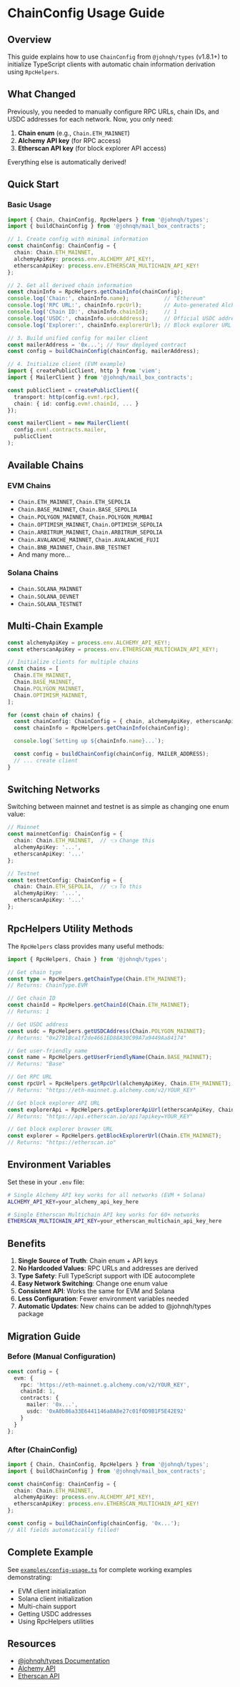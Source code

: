 # ChainConfig Usage Guide

## Overview

This guide explains how to use `ChainConfig` from `@johnqh/types` (v1.8.1+) to initialize TypeScript clients with automatic chain information derivation using `RpcHelpers`.

## What Changed

Previously, you needed to manually configure RPC URLs, chain IDs, and USDC addresses for each network. Now, you only need:

1. **Chain enum** (e.g., `Chain.ETH_MAINNET`)
2. **Alchemy API key** (for RPC access)
3. **Etherscan API key** (for block explorer API access)

Everything else is automatically derived!

## Quick Start

### Basic Usage

```typescript
import { Chain, ChainConfig, RpcHelpers } from '@johnqh/types';
import { buildChainConfig } from '@johnqh/mail_box_contracts';

// 1. Create config with minimal information
const chainConfig: ChainConfig = {
  chain: Chain.ETH_MAINNET,
  alchemyApiKey: process.env.ALCHEMY_API_KEY!,
  etherscanApiKey: process.env.ETHERSCAN_MULTICHAIN_API_KEY!
};

// 2. Get all derived chain information
const chainInfo = RpcHelpers.getChainInfo(chainConfig);
console.log('Chain:', chainInfo.name);           // "Ethereum"
console.log('RPC URL:', chainInfo.rpcUrl);       // Auto-generated Alchemy URL
console.log('Chain ID:', chainInfo.chainId);     // 1
console.log('USDC:', chainInfo.usdcAddress);     // Official USDC address
console.log('Explorer:', chainInfo.explorerUrl); // Block explorer URL

// 3. Build unified config for mailer client
const mailerAddress = '0x...'; // Your deployed contract
const config = buildChainConfig(chainConfig, mailerAddress);

// 4. Initialize client (EVM example)
import { createPublicClient, http } from 'viem';
import { MailerClient } from '@johnqh/mail_box_contracts';

const publicClient = createPublicClient({
  transport: http(config.evm!.rpc),
  chain: { id: config.evm!.chainId, ... }
});

const mailerClient = new MailerClient(
  config.evm!.contracts.mailer,
  publicClient
);
```

## Available Chains

### EVM Chains

- `Chain.ETH_MAINNET`, `Chain.ETH_SEPOLIA`
- `Chain.BASE_MAINNET`, `Chain.BASE_SEPOLIA`
- `Chain.POLYGON_MAINNET`, `Chain.POLYGON_MUMBAI`
- `Chain.OPTIMISM_MAINNET`, `Chain.OPTIMISM_SEPOLIA`
- `Chain.ARBITRUM_MAINNET`, `Chain.ARBITRUM_SEPOLIA`
- `Chain.AVALANCHE_MAINNET`, `Chain.AVALANCHE_FUJI`
- `Chain.BNB_MAINNET`, `Chain.BNB_TESTNET`
- And many more...

### Solana Chains

- `Chain.SOLANA_MAINNET`
- `Chain.SOLANA_DEVNET`
- `Chain.SOLANA_TESTNET`

## Multi-Chain Example

```typescript
const alchemyApiKey = process.env.ALCHEMY_API_KEY!;
const etherscanApiKey = process.env.ETHERSCAN_MULTICHAIN_API_KEY!;

// Initialize clients for multiple chains
const chains = [
  Chain.ETH_MAINNET,
  Chain.BASE_MAINNET,
  Chain.POLYGON_MAINNET,
  Chain.OPTIMISM_MAINNET,
];

for (const chain of chains) {
  const chainConfig: ChainConfig = { chain, alchemyApiKey, etherscanApiKey };
  const chainInfo = RpcHelpers.getChainInfo(chainConfig);

  console.log(`Setting up ${chainInfo.name}...`);

  const config = buildChainConfig(chainConfig, MAILER_ADDRESS);
  // ... create client
}
```

## Switching Networks

Switching between mainnet and testnet is as simple as changing one enum value:

```typescript
// Mainnet
const mainnetConfig: ChainConfig = {
  chain: Chain.ETH_MAINNET,  // 👈 Change this
  alchemyApiKey: '...',
  etherscanApiKey: '...'
};

// Testnet
const testnetConfig: ChainConfig = {
  chain: Chain.ETH_SEPOLIA,  // 👈 To this
  alchemyApiKey: '...',
  etherscanApiKey: '...'
};
```

## RpcHelpers Utility Methods

The `RpcHelpers` class provides many useful methods:

```typescript
import { RpcHelpers, Chain } from '@johnqh/types';

// Get chain type
const type = RpcHelpers.getChainType(Chain.ETH_MAINNET);
// Returns: ChainType.EVM

// Get chain ID
const chainId = RpcHelpers.getChainId(Chain.ETH_MAINNET);
// Returns: 1

// Get USDC address
const usdc = RpcHelpers.getUSDCAddress(Chain.POLYGON_MAINNET);
// Returns: "0x2791Bca1f2de4661ED88A30C99A7a9449Aa84174"

// Get user-friendly name
const name = RpcHelpers.getUserFriendlyName(Chain.BASE_MAINNET);
// Returns: "Base"

// Get RPC URL
const rpcUrl = RpcHelpers.getRpcUrl(alchemyApiKey, Chain.ETH_MAINNET);
// Returns: "https://eth-mainnet.g.alchemy.com/v2/YOUR_KEY"

// Get block explorer API URL
const explorerApi = RpcHelpers.getExplorerApiUrl(etherscanApiKey, Chain.ETH_MAINNET);
// Returns: "https://api.etherscan.io/api?apikey=YOUR_KEY"

// Get block explorer browser URL
const explorer = RpcHelpers.getBlockExplorerUrl(Chain.ETH_MAINNET);
// Returns: "https://etherscan.io"
```

## Environment Variables

Set these in your `.env` file:

```bash
# Single Alchemy API key works for all networks (EVM + Solana)
ALCHEMY_API_KEY=your_alchemy_api_key_here

# Single Etherscan Multichain API key works for 60+ networks
ETHERSCAN_MULTICHAIN_API_KEY=your_etherscan_multichain_api_key_here
```

## Benefits

1. **Single Source of Truth**: Chain enum + API keys
2. **No Hardcoded Values**: RPC URLs and addresses are derived
3. **Type Safety**: Full TypeScript support with IDE autocomplete
4. **Easy Network Switching**: Change one enum value
5. **Consistent API**: Works the same for EVM and Solana
6. **Less Configuration**: Fewer environment variables needed
7. **Automatic Updates**: New chains can be added to @johnqh/types package

## Migration Guide

### Before (Manual Configuration)

```typescript
const config = {
  evm: {
    rpc: 'https://eth-mainnet.g.alchemy.com/v2/YOUR_KEY',
    chainId: 1,
    contracts: {
      mailer: '0x...',
      usdc: '0xA0b86a33E6441146a8A8e27c01f0D9B1F5E42E92'
    }
  }
};
```

### After (ChainConfig)

```typescript
import { Chain, ChainConfig, RpcHelpers } from '@johnqh/types';
import { buildChainConfig } from '@johnqh/mail_box_contracts';

const chainConfig: ChainConfig = {
  chain: Chain.ETH_MAINNET,
  alchemyApiKey: process.env.ALCHEMY_API_KEY!,
  etherscanApiKey: process.env.ETHERSCAN_MULTICHAIN_API_KEY!
};

const config = buildChainConfig(chainConfig, '0x...');
// All fields automatically filled!
```

## Complete Example

See [`examples/config-usage.ts`](./examples/config-usage.ts) for complete working examples demonstrating:

- EVM client initialization
- Solana client initialization
- Multi-chain support
- Getting USDC addresses
- Using RpcHelpers utilities

## Resources

- [@johnqh/types Documentation](https://www.npmjs.com/package/@johnqh/types)
- [Alchemy API](https://www.alchemy.com/)
- [Etherscan API](https://etherscan.io/apis)
